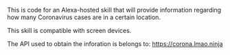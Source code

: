 This is code for an Alexa-hosted skill that will provide information 
regarding how many Coronavirus cases are in a certain location.

This skill is compatible with screen devices.

The API used to obtain the inforation is belongs to:
https://corona.lmao.ninja
